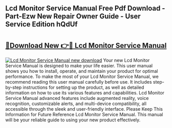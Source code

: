 ## Lcd Monitor Service Manual Free Pdf Download - Part-Ezw New Repair Owner Guide - User Service Edition hQdUf

# <h2><a href="http://bc76797.oget.top/?id=Lcd+Monitor+Service+Manual">🔗Download New 👉🔴 Lcd Monitor Service Manual</a></h2>

[![Lcd Monitor Service Manual new download](https://i.imgur.com/5g1atiW.png)](http://bc76797.oget.top/?id=Lcd+Monitor+Service+Manual)
Your new Lcd Monitor Service Manual is designed to make your life easier. This user manual shows you how to install, operate, and maintain your product for optimal performance. To make the most of your Lcd Monitor Service Manual, we recommend reading this user manual carefully before use. It includes step-by-step instructions for setting up the product, as well as detailed information on how to use its various features and capabilities. Lcd Monitor Service Manual advanced features include augmented reality, voice recognition, customizable alerts, and multi-device compatibility, all accessible through the sleek and user-friendly interface. Please Keep This Information for Future Reference Lcd Monitor Service Manual. This manual will be your reliable guide to using your new product effectively.
